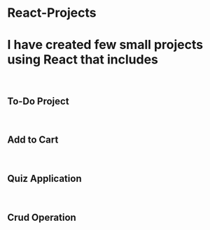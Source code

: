 # React-Projects
<h1>I have created few small projects using React that includes</h1><br>
<h2>To-Do Project</h2><br>
<h2>Add to Cart</h2><br>
<h2>Quiz Application</h2><br>
<h2>Crud Operation</h2><br>
